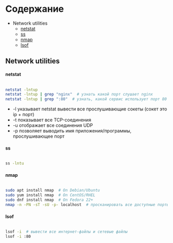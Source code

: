# Содержание

+ Network utilities
    + [netstat](#netstat)
    + [ss](#ss)
    + [nmap](#nmap)
    + [lsof](#lsof)


## **Network utilities**

#### netstat
######   
```bash
netstat -lntup
netstat -lntup | grep "nginx"  # узнать какой порт слушает nginx
netstat -lntup | grep ":80"  # узнать, какой сервис использует порт 80
```
* -l указывает netstat вывести все прослушивающие сокеты (сокет это ip + порт)
* -t показывает все TCP-соединения
* -u отображает все соединения UDP
* -p позволяет выводить имя приложения/программы, прослушивающее порт

#### ss 
######
```bash
ss -lntu
```

#### nmap
###### 
```bash
sudo apt install nmap  # On Debian/Ubuntu
sudo yum install nmap  # On CentOS/RHEL
sudo dnf install nmap  # On Fedora 22+
nmap -n -PN -sT -sU -p- localhost  # просканировать все доступные порты на localhost
```

#### lsof
######
```bash
lsof -i  # вывести все интернет-файлы и сетевые файлы
lsof -i :80
```
